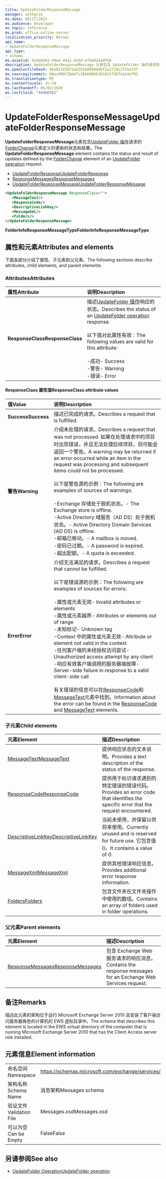 ```yaml
---
title: UpdateFolderResponseMessage
manager: sethgros
ms.date: 09/17/2015
ms.audience: Developer
ms.topic: reference
ms.prod: office-online-server
localization_priority: Normal
api_name:
- UpdateFolderResponseMessage
api_type:
- schema
ms.assetid: 914bb683-49ee-44a2-b59d-ef560244dfb8
description: UpdateFolderResponseMessage 元素包含 UpdateFolder 操作请求的 FolderChange 元素定义的更新的状态和结果。
ms.openlocfilehash: bbe01583072e6203e099d440f2a171012f51e7df
ms.sourcegitcommit: 88ec988f2bb67c1866d06b361615f3674a24e795
ms.translationtype: MT
ms.contentlocale: zh-CN
ms.lasthandoff: 06/03/2020
ms.locfileid: "44466582"
---
```

# <a name="updatefolderresponsemessage"></a><span data-ttu-id="94c02-103">UpdateFolderResponseMessage</span><span class="sxs-lookup"><span data-stu-id="94c02-103">UpdateFolderResponseMessage</span></span>

<span data-ttu-id="94c02-104">**UpdateFolderResponseMessage**元素包含[UpdateFolder 操作](updatefolder-operation.md)请求的[FolderChange](folderchange.md)元素定义的更新的状态和结果。</span><span class="sxs-lookup"><span data-stu-id="94c02-104">The **UpdateFolderResponseMessage** element contains the status and result of updates defined by the [FolderChange](folderchange.md) element of an [UpdateFolder operation](updatefolder-operation.md) request.</span></span> 
  
- [<span data-ttu-id="94c02-105">UpdateFolderResponse</span><span class="sxs-lookup"><span data-stu-id="94c02-105">UpdateFolderResponse</span></span>](updatefolderresponse.md) 
- [<span data-ttu-id="94c02-106">ResponseMessages</span><span class="sxs-lookup"><span data-stu-id="94c02-106">ResponseMessages</span></span>](responsemessages.md)
- [<span data-ttu-id="94c02-107">UpdateFolderResponseMessage</span><span class="sxs-lookup"><span data-stu-id="94c02-107">UpdateFolderResponseMessage</span></span>](updatefolderresponsemessage.md)
  
```xml
<UpdateFolderResponseMessage ResponseClass="">
   <MessageText/>
   <ResponseCode/>
   <DescriptiveLinkKey/>
   <MessageXml/>
   <Folders/>
</UpdateFolderResponseMessage>
```

 <span data-ttu-id="94c02-108">**FolderInfoResponseMessageType**</span><span class="sxs-lookup"><span data-stu-id="94c02-108">**FolderInfoResponseMessageType**</span></span>
## <a name="attributes-and-elements"></a><span data-ttu-id="94c02-109">属性和元素</span><span class="sxs-lookup"><span data-stu-id="94c02-109">Attributes and elements</span></span>

<span data-ttu-id="94c02-110">下面各部分介绍了属性、子元素和父元素。</span><span class="sxs-lookup"><span data-stu-id="94c02-110">The following sections describe attributes, child elements, and parent elements.</span></span>
  
### <a name="attributes"></a><span data-ttu-id="94c02-111">Attributes</span><span class="sxs-lookup"><span data-stu-id="94c02-111">Attributes</span></span>

|<span data-ttu-id="94c02-112">**属性**</span><span class="sxs-lookup"><span data-stu-id="94c02-112">**Attribute**</span></span>|<span data-ttu-id="94c02-113">**说明**</span><span class="sxs-lookup"><span data-stu-id="94c02-113">**Description**</span></span>|
|:-----|:-----|
|<span data-ttu-id="94c02-114">**ResponseClass**</span><span class="sxs-lookup"><span data-stu-id="94c02-114">**ResponseClass**</span></span> <br/> | <span data-ttu-id="94c02-115">描述[UpdateFolder 操作](updatefolder-operation.md)响应的状态。</span><span class="sxs-lookup"><span data-stu-id="94c02-115">Describes the status of an [UpdateFolder operation](updatefolder-operation.md) response.</span></span> <br/><br/><span data-ttu-id="94c02-116">以下值对此属性有效：</span><span class="sxs-lookup"><span data-stu-id="94c02-116">The following values are valid for this attribute:</span></span>  <br/><br/><span data-ttu-id="94c02-117">-成功</span><span class="sxs-lookup"><span data-stu-id="94c02-117">-  Success</span></span>  <br/><span data-ttu-id="94c02-118">-警告</span><span class="sxs-lookup"><span data-stu-id="94c02-118">-  Warning</span></span>  <br/><span data-ttu-id="94c02-119">-错误</span><span class="sxs-lookup"><span data-stu-id="94c02-119">-  Error</span></span>  <br/> |
   
#### <a name="responseclass-attribute-values"></a><span data-ttu-id="94c02-120">ResponseClass 属性值</span><span class="sxs-lookup"><span data-stu-id="94c02-120">ResponseClass attribute values</span></span>

|<span data-ttu-id="94c02-121">**值**</span><span class="sxs-lookup"><span data-stu-id="94c02-121">**Value**</span></span>|<span data-ttu-id="94c02-122">**说明**</span><span class="sxs-lookup"><span data-stu-id="94c02-122">**Description**</span></span>|
|:-----|:-----|
|<span data-ttu-id="94c02-123">**Success**</span><span class="sxs-lookup"><span data-stu-id="94c02-123">**Success**</span></span> <br/> |<span data-ttu-id="94c02-124">描述已完成的请求。</span><span class="sxs-lookup"><span data-stu-id="94c02-124">Describes a request that is fulfilled.</span></span>  <br/> |
|<span data-ttu-id="94c02-125">**警告**</span><span class="sxs-lookup"><span data-stu-id="94c02-125">**Warning**</span></span> <br/> | <span data-ttu-id="94c02-126">介绍未处理的请求。</span><span class="sxs-lookup"><span data-stu-id="94c02-126">Describes a request that was not processed.</span></span> <span data-ttu-id="94c02-127">如果在处理请求中的项目时出现错误，并且无法处理后续项目，则可能会返回一个警告。</span><span class="sxs-lookup"><span data-stu-id="94c02-127">A warning may be returned if an error occurred while an item in the request was processing and subsequent items could not be processed.</span></span> <br/><br/><span data-ttu-id="94c02-128">以下是警告源的示例：</span><span class="sxs-lookup"><span data-stu-id="94c02-128">The following are examples of sources of warnings:</span></span>  <br/><br/><span data-ttu-id="94c02-129">-Exchange 存储处于脱机状态。</span><span class="sxs-lookup"><span data-stu-id="94c02-129">-  The Exchange store is offline.</span></span>  <br/><span data-ttu-id="94c02-130">-Active Directory 域服务（AD DS）处于脱机状态。</span><span class="sxs-lookup"><span data-stu-id="94c02-130">-  Active Directory Domain Services (AD DS) is offline.</span></span>  <br/><span data-ttu-id="94c02-131">-邮箱已移动。</span><span class="sxs-lookup"><span data-stu-id="94c02-131">-  A mailbox is moved.</span></span>  <br/><span data-ttu-id="94c02-132">-密码已过期。</span><span class="sxs-lookup"><span data-stu-id="94c02-132">-  A password is expired.</span></span>  <br/><span data-ttu-id="94c02-133">-超出配额。</span><span class="sxs-lookup"><span data-stu-id="94c02-133">-  A quota is exceeded.</span></span>  <br/> |
|<span data-ttu-id="94c02-134">**Error**</span><span class="sxs-lookup"><span data-stu-id="94c02-134">**Error**</span></span> <br/> | <span data-ttu-id="94c02-135">介绍无法满足的请求。</span><span class="sxs-lookup"><span data-stu-id="94c02-135">Describes a request that cannot be fulfilled.</span></span> <br/><br/><span data-ttu-id="94c02-136">以下是错误源的示例：</span><span class="sxs-lookup"><span data-stu-id="94c02-136">The following are examples of sources for errors:</span></span>  <br/><br/><span data-ttu-id="94c02-137">-属性或元素无效</span><span class="sxs-lookup"><span data-stu-id="94c02-137">-  Invalid attributes or elements</span></span>  <br/><span data-ttu-id="94c02-138">-属性或元素越界</span><span class="sxs-lookup"><span data-stu-id="94c02-138">-  Attributes or elements out of range</span></span>  <br/><span data-ttu-id="94c02-139">-未知标记</span><span class="sxs-lookup"><span data-stu-id="94c02-139">-  Unknown tag</span></span>  <br/><span data-ttu-id="94c02-140">-Context 中的属性或元素无效</span><span class="sxs-lookup"><span data-stu-id="94c02-140">-  Attribute or element not valid in the context</span></span>  <br/><span data-ttu-id="94c02-141">-任何客户端的未经授权访问尝试</span><span class="sxs-lookup"><span data-stu-id="94c02-141">-  Unauthorized access attempt by any client</span></span>  <br/><span data-ttu-id="94c02-142">-响应有效客户端调用的服务器端故障</span><span class="sxs-lookup"><span data-stu-id="94c02-142">-  Server-side failure in response to a valid client-side call</span></span>  <br/> <br/> <span data-ttu-id="94c02-143">有关错误的信息可以在[ResponseCode](responsecode.md)和[MessageText](messagetext.md)元素中找到。</span><span class="sxs-lookup"><span data-stu-id="94c02-143">Information about the error can be found in the [ResponseCode](responsecode.md) and [MessageText](messagetext.md) elements.</span></span>  <br/> |
   
### <a name="child-elements"></a><span data-ttu-id="94c02-144">子元素</span><span class="sxs-lookup"><span data-stu-id="94c02-144">Child elements</span></span>

|<span data-ttu-id="94c02-145">**元素**</span><span class="sxs-lookup"><span data-stu-id="94c02-145">**Element**</span></span>|<span data-ttu-id="94c02-146">**描述**</span><span class="sxs-lookup"><span data-stu-id="94c02-146">**Description**</span></span>|
|:-----|:-----|
|[<span data-ttu-id="94c02-147">MessageText</span><span class="sxs-lookup"><span data-stu-id="94c02-147">MessageText</span></span>](messagetext.md) <br/> |<span data-ttu-id="94c02-148">提供响应状态的文本说明。</span><span class="sxs-lookup"><span data-stu-id="94c02-148">Provides a text description of the status of the response.</span></span>  <br/> |
|[<span data-ttu-id="94c02-149">ResponseCode</span><span class="sxs-lookup"><span data-stu-id="94c02-149">ResponseCode</span></span>](responsecode.md) <br/> |<span data-ttu-id="94c02-150">提供用于标识请求遇到的特定错误的错误代码。</span><span class="sxs-lookup"><span data-stu-id="94c02-150">Provides an error code that identifies the specific error that the request encountered.</span></span>  <br/> |
|[<span data-ttu-id="94c02-151">DescriptiveLinkKey</span><span class="sxs-lookup"><span data-stu-id="94c02-151">DescriptiveLinkKey</span></span>](descriptivelinkkey.md) <br/> |<span data-ttu-id="94c02-152">当前未使用，并保留以供将来使用。</span><span class="sxs-lookup"><span data-stu-id="94c02-152">Currently unused and is reserved for future use.</span></span> <span data-ttu-id="94c02-153">它包含值0。</span><span class="sxs-lookup"><span data-stu-id="94c02-153">It contains a value of 0.</span></span>  <br/> |
|[<span data-ttu-id="94c02-154">MessageXml</span><span class="sxs-lookup"><span data-stu-id="94c02-154">MessageXml</span></span>](messagexml.md) <br/> |<span data-ttu-id="94c02-155">提供其他错误响应信息。</span><span class="sxs-lookup"><span data-stu-id="94c02-155">Provides additional error response information.</span></span>  <br/> |
|[<span data-ttu-id="94c02-156">Folders</span><span class="sxs-lookup"><span data-stu-id="94c02-156">Folders</span></span>](folders-ex15websvcsotherref.md) <br/> |<span data-ttu-id="94c02-157">包含文件夹在文件夹操作中使用的数组。</span><span class="sxs-lookup"><span data-stu-id="94c02-157">Contains an array of folders used in folder operations.</span></span>  <br/> |
   
### <a name="parent-elements"></a><span data-ttu-id="94c02-158">父元素</span><span class="sxs-lookup"><span data-stu-id="94c02-158">Parent elements</span></span>

|<span data-ttu-id="94c02-159">**元素**</span><span class="sxs-lookup"><span data-stu-id="94c02-159">**Element**</span></span>|<span data-ttu-id="94c02-160">**描述**</span><span class="sxs-lookup"><span data-stu-id="94c02-160">**Description**</span></span>|
|:-----|:-----|
|[<span data-ttu-id="94c02-161">ResponseMessages</span><span class="sxs-lookup"><span data-stu-id="94c02-161">ResponseMessages</span></span>](responsemessages.md) <br/> |<span data-ttu-id="94c02-162">包含 Exchange Web 服务请求的响应消息。</span><span class="sxs-lookup"><span data-stu-id="94c02-162">Contains the response messages for an Exchange Web Services request.</span></span>  <br/> |
   
## <a name="remarks"></a><span data-ttu-id="94c02-163">备注</span><span class="sxs-lookup"><span data-stu-id="94c02-163">Remarks</span></span>

<span data-ttu-id="94c02-164">描述此元素的架构位于运行 Microsoft Exchange Server 2010 且安装了客户端访问服务器角色的计算机的 EWS 虚拟目录中。</span><span class="sxs-lookup"><span data-stu-id="94c02-164">The schema that describes this element is located in the EWS virtual directory of the computer that is running Microsoft Exchange Server 2010 that has the Client Access server role installed.</span></span>
  
## <a name="element-information"></a><span data-ttu-id="94c02-165">元素信息</span><span class="sxs-lookup"><span data-stu-id="94c02-165">Element information</span></span>

|||
|:-----|:-----|
|<span data-ttu-id="94c02-166">命名空间</span><span class="sxs-lookup"><span data-stu-id="94c02-166">Namespace</span></span>  <br/> |https://schemas.microsoft.com/exchange/services/2006/messages  <br/> |
|<span data-ttu-id="94c02-167">架构名称</span><span class="sxs-lookup"><span data-stu-id="94c02-167">Schema Name</span></span>  <br/> |<span data-ttu-id="94c02-168">消息架构</span><span class="sxs-lookup"><span data-stu-id="94c02-168">Messages schema</span></span>  <br/> |
|<span data-ttu-id="94c02-169">验证文件</span><span class="sxs-lookup"><span data-stu-id="94c02-169">Validation File</span></span>  <br/> |<span data-ttu-id="94c02-170">Messages.xsd</span><span class="sxs-lookup"><span data-stu-id="94c02-170">Messages.xsd</span></span>  <br/> |
|<span data-ttu-id="94c02-171">可以为空</span><span class="sxs-lookup"><span data-stu-id="94c02-171">Can be Empty</span></span>  <br/> |<span data-ttu-id="94c02-172">False</span><span class="sxs-lookup"><span data-stu-id="94c02-172">False</span></span>  <br/> |
   
## <a name="see-also"></a><span data-ttu-id="94c02-173">另请参阅</span><span class="sxs-lookup"><span data-stu-id="94c02-173">See also</span></span>

- [<span data-ttu-id="94c02-174">UpdateFolder Operation</span><span class="sxs-lookup"><span data-stu-id="94c02-174">UpdateFolder operation</span></span>](updatefolder-operation.md)

